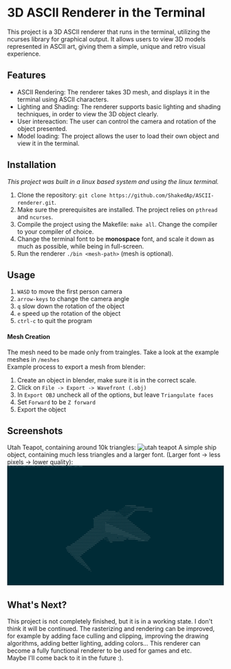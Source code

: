 # 3D ASCII Renderer in the Terminal
This project is a 3D ASCII renderer that runs in the terminal, utilizing the ncurses library for graphical output. It allows users to view 3D models represented in ASCII art, giving them a simple, unique and retro visual experience.

## Features

* ASCII Rendering: The renderer takes 3D mesh, and displays it in the terminal using ASCII characters.
* Lighting and Shading: The renderer supports basic lighting and shading techniques, in order to view the 3D object clearly.
* User intereaction: The user can control the camera and rotation of the object presented.
* Model loading: The project allows the user to load their own object and view it in the terminal.


## Installation

*This project was built in a linux based system and using the linux terminal.*
1. Clone the repository: `git clone https://github.com/ShakedAp/ASCII-renderer.git`.
1. Make sure the prerequisites are installed. The project relies on `pthread` and `ncurses`.
1. Compile the project using the Makefile: `make all`. Change the compiler to your compiler of choice.
1. Change the terminal font to be **monospace** font, and scale it down as much as possible, while being in full-screen.
1. Run the renderer `./bin <mesh-path>` (mesh is optional).

## Usage

1. `WASD` to move the first person camera
2. `arrow-keys` to change the camera angle
3. `q` slow down the rotation of the object
4. `e` speed up the rotation of the object
5. `ctrl-c` to quit the program

#### Mesh Creation
The mesh need to be made only from traingles. Take a look at the example meshes in `/meshes`  
Example process to export a mesh from blender:
1. Create an object in blender, make sure it is in the correct scale.
2. Click on `File -> Export -> Wavefront (.obj) `
3. In `Export OBJ` uncheck all of the options, but leave `Triangulate faces`
4. Set `Forward` to be `Z forward`
5. Export the object

## Screenshots
Utah Teapot, containing around 10k triangles:
![utah teapot](./screenshots/utahteapot.gif)
A simple ship object, containing much less triangles and a larger font. (Larger font -> less pixels -> lower quality):
![ship](./screenshots/ship.png)

## What's Next?
This project is not completely finished, but it is in a working state. I don't think it will be continued. The rasterizing and rendering can be improved, for example by adding face culling and clipping, improving the drawing algorithms, adding better lighting, adding colors... This renderer can become a fully functional renderer to be used for games and etc.  
Maybe I'll come back to it in the future :).
 